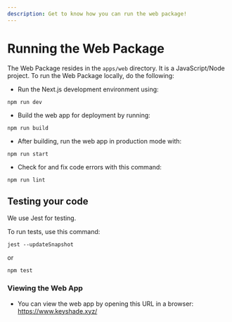 ```yaml
---
description: Get to know how you can run the web package!
---
```


# Running the Web Package

The Web Package resides in the `apps/web` directory. It is a JavaScript/Node project. To run the Web Package locally, do the following:

* Run the Next.js development environment using:

```
npm run dev
```

* Build the web app for deployment by running:

```
npm run build
```

* After building, run the web app in production mode with:

```
npm run start
```

* Check for and fix code errors with this command:

```
npm run lint
```


## Testing your code

We use Jest for testing.

To run tests, use this command:

```
jest --updateSnapshot 
```

or

```
npm test 
```

### Viewing the Web App

* You can view the web app by opening this URL in a browser: https://www.keyshade.xyz/
